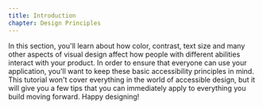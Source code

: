 ```yaml
---
title: Introduction
chapter: Design Principles
---
```


In this section, you'll learn about how color, contrast, text size and many other aspects of visual design affect how people with different abilities interact with your product. In order to ensure that everyone can use your application, you'll want to keep these basic accessibility principles in mind. This tutorial won't cover everything in the world of accessible design, but it will give you a few tips that you can immediately apply to everything you build moving forward. Happy designing!

